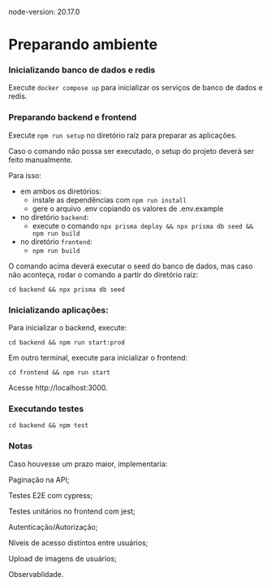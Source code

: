 node-version: 20.17.0

# Preparando ambiente

### Inicializando banco de dados e redis

Execute `docker compose up` para inicializar os serviços de banco de dados e redis.

### Preparando backend e frontend

Execute `npm run setup` no diretório raíz para preparar as aplicações.

Caso o comando não possa ser executado, o setup do projeto deverá ser feito manualmente.

Para isso:

* em ambos os diretórios:
  * instale as dependências com `npm run install`
  * gere o arquivo .env copiando os valores de .env.example
* no diretório `backend`:
  * execute o comando `npx prisma deploy && npx prisma db seed && npm run build`
* no diretório `frontend`:
  * `npm run build`

O comando acima deverá executar o seed do banco de dados, mas caso não aconteça, rodar o comando a partir do diretório raiz:

``cd backend && npx prisma db seed``

### Inicializando aplicações:

Para inicializar o backend, execute:

``cd backend && npm run start:prod``

Em outro terminal, execute para inicializar o frontend:

``cd frontend && npm run start``

Acesse http://localhost:3000.

### Executando testes

``cd backend && npm test``

### Notas

Caso  houvesse um prazo maior, implementaria:

Paginação na API;

Testes E2E com cypress;

Testes unitários no frontend com jest;

Autenticação/Autorização;

Níveis de acesso distintos entre usuários;

Upload de imagens de usuários;

Observablidade.
